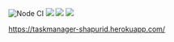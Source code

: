 ![Node CI](https://github.com/shapurid/backend-project-lvl4/workflows/Node%20CI/badge.svg)
<a href="https://codeclimate.com/github/shapurid/backend-project-lvl4/maintainability"><img src="https://api.codeclimate.com/v1/badges/211988d30663954cfb9a/maintainability" /></a>
<a href="https://codeclimate.com/github/shapurid/backend-project-lvl4/test_coverage"><img src="https://api.codeclimate.com/v1/badges/211988d30663954cfb9a/test_coverage" /></a>
<a href="https://travis-ci.org/shapurid/backend-project-lvl4"><img src="https://travis-ci.org/shapurid/backend-project-lvl4.svg?branch=master" /></a>

https://taskmanager-shapurid.herokuapp.com/
